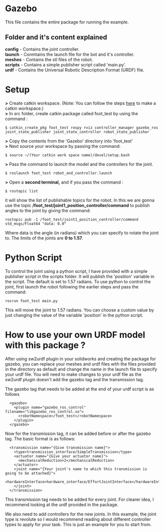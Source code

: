 # Gazebo
This file contains the entire package for running the example. 

## Folder and it's content explained
**config** - Contains the joint controller.\
**launch** - Conmtains the launch file for the bot and it's controller.\
**meshes** - Contains the stl files of the robot.\
**scripts** - Contains a simple publisher script called 'main.py'.\
**urdf** - Contains the Universal Robotic Description Format (URDF) file.

# Setup
**>** Create catkin workspace. (Note: You can follow the steps [here](http://wiki.ros.org/catkin/Tutorials/create_a_workspace) to make a catkin workspace.) \
**>** In src folder, create catkin package called foot_test by using the command :
 ```
$ catkin_create_pkg foot_test rospy rviz controller_manager gazebo_ros joint_state_publisher joint_state_controller robot_state_publisher
 ```
**>** Copy the contents from the 'Gazebo' directory into 'foot_test'\
**>** Next source your workspace by passing the command:
```
$ source ~/(Your catkin work space name)/devel/setup.bash
```
**>** Pass the command to launch the model and the controllers for the joint.
```
$ roslaunch foot_test robot_and_controller.launch
```
**>** Open a **second terminal,** and if you pass the command :
```
$ rostopic list
```
it will show the list of publishable topics for the robot. In this we are gonna use the topic **/foot_test/joint1_position_controller/command** to publish angles to the joint by giving the command:
```
rostopic pub -1 /foot_test/joint1_position_controller/command std_msgs/Float64 "data: 0.0"
```
Where data is the angle (in radians) which you can specify to rotate the joint to. The limits of the joints are **0 to 1.57**.

# Python Script
To control the joint using a python script, I have provided with a simple publisher script in the scripts folder. It will publish the 'position' variable in the script. The default is set to 1.57 radians. To use python to control the joint, first launch the robot following the earlier steps and pass the command:
```
rosrun foot_test main.py
```
This will move the joint to 1.57 radians. You can choose a custom value by just changing the value of the variable 'position' in the python script.



# How to use your own URDF model with this package ?
After using sw2urdf plugin in your solidworks and creating the package for gazebo, you can replace your meshes and urdf files with the files provided in the directory as default and change the name in the launch file to specify your urdf file. You will need to make changes to your urdf file as the sw2urdf plugin doesn't add the gazebo tag and the transmission tag. 

The gazebo tag that needs to be added at the end of your urdf script is as follows
```
  <gazebo>
    <plugin name="gazebo_ros_control" filename="libgazebo_ros_control.so">
      <robotNamespace>/foot_test</robotNamespace>
    </plugin>
  </gazebo>
```
Now for the transmission tag, it can be added before or after the gazebo tag. The basic format is as follows:
```
  <transmission name="{Give transmission name}">
    <type>transmission_interface/SimpleTransmission</type>
    <actuator name="{Give your actuator name}">
      <mechanicalReduction>2</mechanicalReduction>
    </actuator>
    <joint name="{Your joint's name to which this transmission is going to be attached}">
      <hardwareInterface>hardware_interface/EffortJointInterface</hardwareInterface>
    </joint>
  </transmission>
```
This transmission tag needs to be added for every joint. For clearer idea, I recommend looking at the urdf provided in the package.

We also need to add controllers for the new joints. In this example, the joint type is revolute so I would recommend reading about different controller types to apply for your task. This is just an example for you to start from.  
